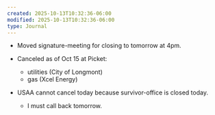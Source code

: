 ```yaml
---
created: 2025-10-13T10:32:36-06:00
modified: 2025-10-13T10:32:36-06:00
type: Journal
---
```


- Moved signature-meeting for closing to
  tomorrow at 4pm.

- Canceled as of Oct 15 at Picket:
  - utilities (City of Longmont)
  - gas (Xcel Energy)

- USAA cannot cancel today because
  survivor-office is closed today.
  - I must call back tomorrow.

<!-- EOF -->
